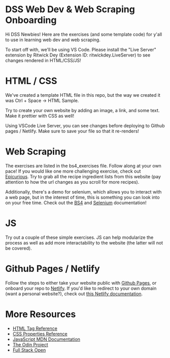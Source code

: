 # DSS Web Dev & Web Scraping Onboarding
Hi DSS Newbies! Here are the exercises (and some template code) for y'all to use in learning web dev and web scraping.

To start off with, we'll be using VS Code. Please install the "Live Server" extension by Ritwick Dey (Extension ID: ritwickdey.LiveServer) to see changes rendered in HTML/CSS/JS! 

# HTML / CSS
We've created a template HTML file in this repo, but the way we created it was Ctrl + Space -> HTML Sample. 

Try to create your own website by adding an image, a link, and some text. Make it prettier with CSS as well! 

Using VSCode Live Server, you can see changes before deploying to Github pages / Netlify. Make sure to save your file so that it re-renders! 


# Web Scraping 
The exercises are listed in the bs4_exercises file. Follow along at your own pace! If you would like one more challenging exercise, check out [Epicurious](https://www.epicurious.com/search?content=recipe). Try to grab all the recipe ingredient lists from this website (pay attention to how the url changes as you scroll for more recipes).

Additionally, there's a demo for selenium, which allows you to interact with a web page, but in the interest of time, this is something you can look into on your free time. Check out the [BS4](https://www.crummy.com/software/BeautifulSoup/bs4/doc/#translating-this-documentation) and [Selenium](https://selenium-python.readthedocs.io/getting-started.html) documentation!

# JS 
Try out a couple of these simple exercises. JS can help modularize the process as well as add more interactability to the website (the latter will not be covered).

# Github Pages / Netlify 
Follow the steps to either take your website public with [Github Pages](https://docs.github.com/en/pages/quickstart), or onboard your repo to [Netlify](https://www.netlify.com/blog/2016/09/29/a-step-by-step-guide-deploying-on-netlify/). If you'd like to redirect to your own domain (want a personal website?), check out [this Netlify documentation](https://docs.netlify.com/domains-https/custom-domains/). 

# More Resources
- [HTML Tag Reference](https://www.w3schools.com/TAGS/default.asp)
- [CSS Properties Reference](https://www.w3schools.com/cssref/index.php)
- [JavaScript MDN Documentation](https://developer.mozilla.org/en-US/docs/Web/JavaScript)
- [The Odin Project](https://www.theodinproject.com/dashboard)
- [Full Stack Open](https://fullstackopen.com/en/)
